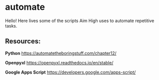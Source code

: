 # automate
Hello! Here lives some of the scripts Aim High uses to automate repetitive tasks.

## Resources:

__Python__
https://automatetheboringstuff.com/chapter12/

__Openpyxl__
https://openpyxl.readthedocs.io/en/stable/

__Google Apps Script__
https://developers.google.com/apps-script/
